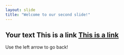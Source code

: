 ```yaml
---
layout: slide
title: "Welcome to our second slide!"
---
```

## Your text This is a link [This is a link](https://www.youtube.com/githubguides)
Use the left arrow to go back!
